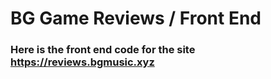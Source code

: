 # BG Game Reviews / Front End
### Here is the front end code for the site https://reviews.bgmusic.xyz

